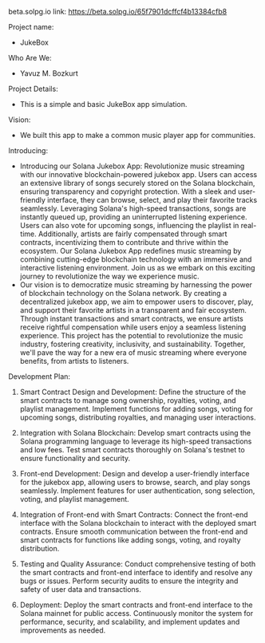 beta.solpg.io link:    https://beta.solpg.io/65f7901dcffcf4b13384cfb8



Project name:
- JukeBox


Who Are We:
- Yavuz M. Bozkurt


Project Details:
- This is a simple and basic JukeBox app simulation.

Vision:
- We built this app to make a common music player app for communities.

Introducing:
- Introducing our Solana Jukebox App: Revolutionize music streaming with our innovative blockchain-powered jukebox app. Users can access an extensive library of songs securely stored on the Solana blockchain, ensuring transparency and copyright protection. With a sleek and user-friendly interface, they can browse, select, and play their favorite tracks seamlessly. Leveraging Solana's high-speed transactions, songs are instantly queued up, providing an uninterrupted listening experience. Users can also vote for upcoming songs, influencing the playlist in real-time. Additionally, artists are fairly compensated through smart contracts, incentivizing them to contribute and thrive within the ecosystem. Our Solana Jukebox App redefines music streaming by combining cutting-edge blockchain technology with an immersive and interactive listening environment. Join us as we embark on this exciting journey to revolutionize the way we experience music. 
- Our vision is to democratize music streaming by harnessing the power of blockchain technology on the Solana network. By creating a decentralized jukebox app, we aim to empower users to discover, play, and support their favorite artists in a transparent and fair ecosystem. Through instant transactions and smart contracts, we ensure artists receive rightful compensation while users enjoy a seamless listening experience. This project has the potential to revolutionize the music industry, fostering creativity, inclusivity, and sustainability. Together, we'll pave the way for a new era of music streaming where everyone benefits, from artists to listeners.
  
Development Plan:
1. Smart Contract Design and Development:
    Define the structure of the smart contracts to manage song ownership, royalties, voting, and playlist management.
    Implement functions for adding songs, voting for upcoming songs, distributing royalties, and managing user interactions.

2. Integration with Solana Blockchain:
    Develop smart contracts using the Solana programming language to leverage its high-speed transactions and low fees.
    Test smart contracts thoroughly on Solana's testnet to ensure functionality and security.

3. Front-end Development:
    Design and develop a user-friendly interface for the jukebox app, allowing users to browse, search, and play songs seamlessly.
    Implement features for user authentication, song selection, voting, and playlist management.

4. Integration of Front-end with Smart Contracts:
    Connect the front-end interface with the Solana blockchain to interact with the deployed smart contracts.
    Ensure smooth communication between the front-end and smart contracts for functions like adding songs, voting, and royalty distribution.

5. Testing and Quality Assurance:
    Conduct comprehensive testing of both the smart contracts and front-end interface to identify and resolve any bugs or issues.
    Perform security audits to ensure the integrity and safety of user data and transactions.

6. Deployment:
    Deploy the smart contracts and front-end interface to the Solana mainnet for public access.
    Continuously monitor the system for performance, security, and scalability, and implement updates and improvements as needed.



